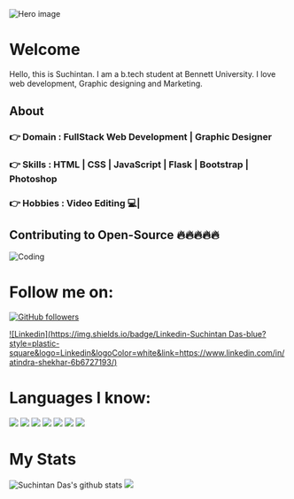<img src="" alt="Hero image">


# Welcome
Hello, this is Suchintan. I am a b.tech student at Bennett University.
I love web development, Graphic designing and Marketing.

## About 

### 👉  **Domain : FullStack Web Development | Graphic Designer**
### 👉  **Skills : HTML | CSS | JavaScript | Flask | Bootstrap | Photoshop**
### 👉  **Hobbies : Video Editing 💻|**


## Contributing to Open-Source 🔥🔥🔥🔥🔥

<img src="" alt="Coding">

# Follow me on:

[![GitHub followers](https://img.shields.io/github/followers/Shaan3110?label=Follow&style=plastic&logo=github&logoColor=white&color=brightGreen)](https://www.github.com/Shaan3110/)

[![Linkedin](https://img.shields.io/badge/Linkedin-Suchintan Das-blue?style=plastic-square&logo=Linkedin&logoColor=white&link=https://www.linkedin.com/in/atindra-shekhar-6b6727193/)](https://www.linkedin.com/in/suchintan-das-b698bb1b8/)

# Languages I know: 

![](https://img.shields.io/badge/Language-Booststrap-green)
![](https://img.shields.io/badge/Language-Python-blue)
![](https://img.shields.io/badge/Language-C++-yellow)
![](https://img.shields.io/badge/Language-Flask-yellow)
![](https://img.shields.io/badge/Language-JavaScript-darkGreen)
![](https://img.shields.io/badge/Language-HTML-red)
![](https://img.shields.io/badge/Language-CSS-darkblue)


# My Stats


![Suchintan Das's github stats](https://github-readme-stats.vercel.app/api?username=Shaan3110&show_icons=true&theme=tokyonight)
![](https://github-readme-stats.anuraghazra1.vercel.app/api/top-langs/?username=atindra305&theme=tokyonight&hide_langs_below=1)
